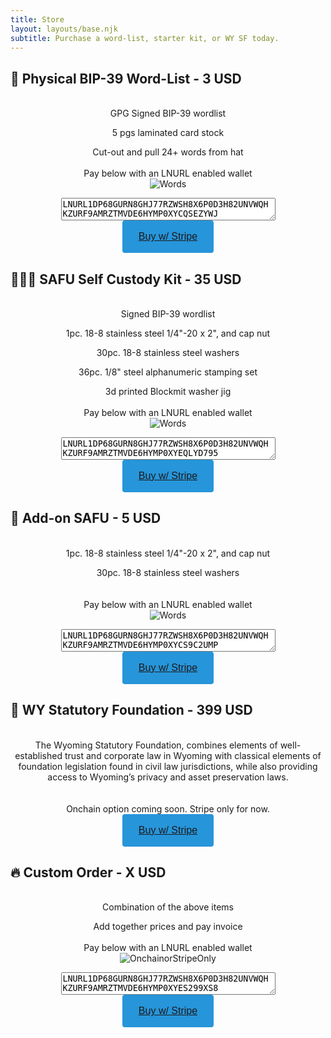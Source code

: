 ```yaml
---
title: Store
layout: layouts/base.njk
subtitle: Purchase a word-list, starter kit, or WY SF today.
---
```


## <a id="list"></a>**📝 Physical BIP-39 Word-List - 3 USD**
<center>
<br>
GPG Signed BIP-39 wordlist

5 pgs laminated card stock

Cut-out and pull 24+ words from hat
<br><br>
Pay below with an LNURL enabled wallet
<br>
![Words](/images/1.png)
<br>
<textarea id="p1" rows="2" cols="40">
LNURL1DP68GURN8GHJ77RZWSH8X6P0D3H82UNVWQHKZURF9AMRZTMVDE6HYMP0XYCQSEZYWJ
</textarea>
<br>
<button type="submit" name="stripe" style="min-width:146px; min-height:40px; border-radius: 4px;border-style: none;background-color: #2795DA;" alt="Buy with Stripe"><span style="color:#fff"><p style="font-size:16px"><a href="https://buy.stripe.com/dR69EwafY727c5aeUV">Buy w/ Stripe</a></p></span>
</button>
</center>


## <a id="kit"></a>**📝🔩🔤 SAFU Self Custody Kit - 35 USD**
<center>
<br>
Signed BIP-39 wordlist

1pc. 18-8 stainless steel 1/4"-20 x 2", and cap nut

30pc. 18-8 stainless steel washers 

36pc. 1/8" steel alphanumeric stamping set

3d printed Blockmit washer jig
<br><br>
Pay below with an LNURL enabled wallet
<br>
![Words](/images/2.png)
<br>
<textarea id="p1" rows="2" cols="40">
LNURL1DP68GURN8GHJ77RZWSH8X6P0D3H82UNVWQHKZURF9AMRZTMVDE6HYMP0XYEQLYD795
</textarea>
<br>
<button type="submit" name="stripe" style="min-width:146px; min-height:40px; border-radius: 4px;border-style: none;background-color: #2795DA;" alt="Buy with Stripe"><span style="color:#fff"><p style="font-size:16px"><a href="https://buy.stripe.com/cN203WafYbinfhmeUW">Buy w/ Stripe</a></p></span>
</button>
</center>

## <a id="safu"></a>**🔩 Add-on SAFU - 5 USD**
<center>
<br>
1pc. 18-8 stainless steel 1/4"-20 x 2", and cap nut

30pc. 18-8 stainless steel washers  
<br><br>
Pay below with an LNURL enabled wallet
<br>
![Words](/images/3.png)
<br>
<textarea id="p1" rows="2" cols="40">
LNURL1DP68GURN8GHJ77RZWSH8X6P0D3H82UNVWQHKZURF9AMRZTMVDE6HYMP0XYCS9C2UMP
</textarea>
<br>
<button type="submit" name="stripe" style="min-width:146px; min-height:40px; border-radius: 4px;border-style: none;background-color: #2795DA;" alt="Buy with Stripe"><span style="color:#fff"><p style="font-size:16px"><a href="https://buy.stripe.com/28o9Ew2Nwcmr2uA6or">Buy w/ Stripe</a></p></span>
</button>
</center>

## <a id="wysf"></a>**🔑 WY Statutory Foundation - 399 USD**
<center>
<br>
The Wyoming Statutory Foundation, combines elements of well- established trust and corporate law in Wyoming with classical elements of foundation legislation found in civil law jurisdictions, while also providing access to Wyoming’s privacy and asset preservation laws.
<br><br>

<br>
Onchain option coming soon. Stripe only for now.
<br>
<button type="submit" name="stripe" style="min-width:146px; min-height:40px; border-radius: 4px;border-style: none;background-color: #2795DA;" alt="Buy with Stripe"><span style="color:#fff"><p style="font-size:16px"><a href="https://buy.stripe.com/9AQcQIfAifyDedi4gk">Buy w/ Stripe</a></p></span>
</button>
</center>

## <a id="cust"></a>**🔥 Custom Order - X USD**
<center>
<br>
Combination of the above items

Add together prices and pay invoice
<br><br>
Pay below with an LNURL enabled wallet
<br>
![OnchainorStripeOnly](/images/4.png)
<br>
<textarea id="p1" rows="2" cols="40">
LNURL1DP68GURN8GHJ77RZWSH8X6P0D3H82UNVWQHKZURF9AMRZTMVDE6HYMP0XYES299XS8
</textarea>
<br>
<button type="submit" name="stripe" style="min-width:146px; min-height:40px; border-radius: 4px;border-style: none;background-color: #2795DA;" alt="Buy with Stripe"><span style="color:#fff"><p style="font-size:16px"><a href="https://buy.stripe.com/28odUM5ZI2LRfhmbII">Buy w/ Stripe</a></p></span>
</button>
</center>




